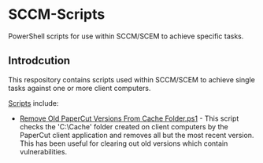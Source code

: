 # SCCM-Scripts
PowerShell scripts for use within SCCM/SCEM to achieve specific tasks.

## Introdcution
This respository contains scripts used within SCCM/SCEM to achieve single tasks against one or more client computers.

[Scripts](https://github.com/Andy-Dawson/SCCM-Scripts/tree/main/Scripts) include:

* [Remove Old PaperCut Versions From Cache Folder.ps1](https://github.com/Andy-Dawson/SCCM-Scripts/blob/main/Scripts/Remove%20Old%20PaperCut%20Versions%20From%20Cache%20Folder.ps1) - This script checks the 'C:\Cache' folder created on client computers by the PaperCut client application and removes all but the most recent version. This has been useful for clearing out old versions which contain vulnerabilities.

